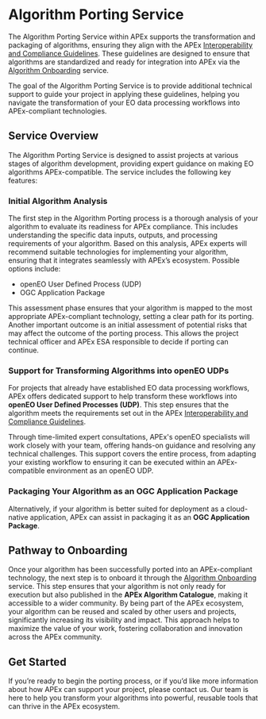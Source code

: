 # Algorithm Porting Service

The Algorithm Porting Service within APEx supports the transformation and packaging of
algorithms, ensuring they align with the
APEx [Interoperability and Compliance Guidelines](../interoperability/index.md). These guidelines are designed
to ensure that algorithms are standardized and ready for integration into APEx via
the [Algorithm Onboarding](onboarding.md) service.

The goal of the Algorithm Porting Service is to provide additional technical support to guide your project in applying
these guidelines, helping you navigate the transformation of your EO data processing workflows into APEx-compliant
technologies.

## Service Overview

The Algorithm Porting Service is designed to assist projects at various stages of algorithm development, providing
expert guidance on making EO algorithms APEx-compatible. The service includes the following key
features:

### Initial Algorithm Analysis

The first step in the Algorithm Porting process is a thorough analysis of your algorithm to evaluate its readiness for
APEx compliance. This includes understanding the specific data inputs, outputs, and processing requirements of your
algorithm. Based on this analysis, APEx experts will recommend suitable technologies for implementing your algorithm,
ensuring that it integrates seamlessly with APEx’s ecosystem. Possible options include:

- openEO User Defined Process (UDP)
- OGC Application Package

This assessment phase ensures that your algorithm is mapped to the most appropriate APEx-compliant technology, setting a
clear path for its porting.
Another important outcome is an initial assessment of potential risks that may affect the outcome of the porting process. This allows the project technical officer and APEx ESA responsible to decide if porting can continue. 

### Support for Transforming Algorithms into openEO UDPs

For projects that already have established EO data processing workflows, APEx offers dedicated support to help transform
these workflows into **openEO User Defined Processes (UDP)**. This step ensures that the algorithm meets the
requirements set out in the APEx [Interoperability and Compliance Guidelines](../interoperability/index.md).

Through time-limited expert consultations, APEx's openEO specialists will work closely with your team, offering hands-on
guidance and resolving any technical challenges. This support covers the entire process, from adapting your existing
workflow to ensuring it can be executed within an APEx-compatible environment as an openEO UDP.

### Packaging Your Algorithm as an OGC Application Package

Alternatively, if your algorithm is better suited for deployment as a cloud-native application, APEx can assist in
packaging it as an **OGC Application Package**.

## Pathway to Onboarding

Once your algorithm has been successfully ported into an APEx-compliant technology, the next step is to onboard it
through the [Algorithm Onboarding](onboarding.md) service. This step ensures that your algorithm is not only ready for
execution but also published in the **APEx Algorithm Catalogue**, making it accessible to a wider community. By being
part of the APEx ecosystem, your algorithm can be reused and scaled by other users and projects, significantly
increasing its visibility and impact. This approach helps to maximize the value of your work, fostering collaboration
and innovation across the APEx community.

## Get Started

If you’re ready to begin the porting process, or if you’d like more information about how APEx can support your project,
please contact us. Our team is here to help you transform your algorithms into powerful, reusable
tools that can thrive in the APEx ecosystem.
